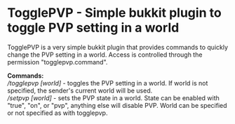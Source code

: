 # TogglePVP - Simple bukkit plugin to toggle PVP setting in a world
TogglePVP is a very simple bukkit plugin that provides commands to quickly change the PVP setting in a world.  Access is controlled through the permission "togglepvp.command".

**Commands:**   
*/togglepvp [world]* - toggles the PVP setting in a world.  If world is not specified, the sender's current world will be used.   
*/setpvp <state> [world]* - sets the PVP state in a world.  State can be enabled with "true", "on", or "pvp", anything else will disable PVP.  World can be specified or not specified as with togglepvp.

